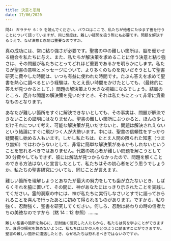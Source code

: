 ```yaml
---
title: 決意と忍耐
date: 17/06/2020
---
```


`問4: ガラテヤ 6：9 を読んでください。パウロはここで、私たちが他者にたゆまず善を行うことについて語っていますが、同じ態度は、難しい疑問を扱う際にも必要です。問題を解決するうえで、なぜ決意と忍耐は重要なのですか。`

真の成功には、常に粘り強さが必要です。聖書の中の難しい箇所は、脳を働かせる機会を私たちに与え、また、私たちが解決策を求めることに伴う決意と粘り強さは、その問題が私たちにとってどれほど重要であるかを明らかにします。私たちが聖書の意味とメッセージについて、より多くのものを見いだそうとして聖書研究に費やした時間は、いつも有益に使われた時間です。たぶん答えを求めて聖書を熱心に調べるという経験は、たとえ長い時間をかけたとしても、（最終的に答えが見つかるとして、）問題の解決策より大きな祝福になるでしょう。結局のところ、厄介な問題の解決策を見いだすとき、それは私たちにとって非常に貴重なものとなります。

あなたが難しい箇所をすぐに解決できないとしても、その事実は、問題が解決できないことの証明にはなりません。聖書の難しい箇所にぶつかると、ほんの少しだけそれについて考え、可能な解決策が見いだせないと、問題は解決されえないという結論にすぐに飛びつく人が大勢います。中には、聖書の信頼性をすっかり疑問視し始める人もいます。しかし私たちは、たとえ人間の限られた知恵（つまり無知）ではわからないとして、非常に簡単な解決策があるかもしれないということを忘れるべきではありません。代数の初心者が難しい問題を解こうとして 30 分費やしてもできず、彼には解法が見つからなかったので、問題を解くことのできる方法はないと宣言したとして、私たちはその初心者をどう思うでしょうか。私たちの聖書研究についても、同じことが言えます。

難しい箇所を理解しようとあなたが最大の努力をしても歯が立たないとき、しばらくそれを脇に置いて、その間に、神があなたにはっきり示されたことを実践してください。霊的洞察の中には、神が私たちに実行しなさいとすでに語っておられることを喜んで行ったあとに初めて得られるものがあります。ですから、粘り強く、忍耐強く、聖書を研究してください。何しろ、忍耐は終わりの時の信者たちの美徳なのですから（黙 14：12 参照）……。

`難しい聖書の箇所を熱心に、忍耐強く研究した人たちから、私たちは何を学ぶことができますか。真理の探究を諦めないように、私たちはほかの人をどのように励ますことができますか。聖書の難しい箇所に遭遇したとき、なぜ私たちは恐れるべきではないのですか。`